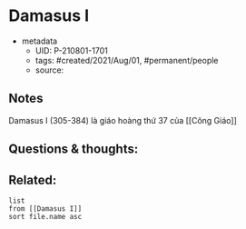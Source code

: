 # Damasus I

- metadata
	- UID: P-210801-1701
	- tags: #created/2021/Aug/01, #permanent/people 
	- source: 

## Notes
Damasus I (305-384) là giáo hoàng thứ 37 của [[Công Giáo]]

## Questions & thoughts:

## Related:
```dataview
list
from [[Damasus I]]
sort file.name asc
```
